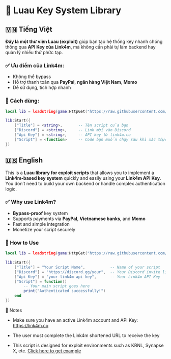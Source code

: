 # 🔐 Luau Key System Library

## 🇻🇳 Tiếng Việt

**Đây là một thư viện Luau (exploit)** giúp bạn tạo hệ thống key nhanh chóng thông qua **API Key của Link4m**, mà không cần phải tự làm backend hay quản lý nhiều thứ phức tạp.

### ✅ Ưu điểm của Link4m:
- Không thể bypass
- Hỗ trợ thanh toán qua **PayPal**, **ngân hàng Việt Nam**, **Momo**
- Dễ sử dụng, tích hợp nhanh

### 🚀 Cách dùng:

```lua
local lib = loadstring(game:HttpGet("https://raw.githubusercontent.com/Iamkhnah/authentication/refs/heads/main/main/script.luau"))()

lib:Start({
    ["Title"] = <string>,       -- Tên script của bạn
    ["Discord"] = <string>,     -- Link mời vào Discord
    ["Api Key"] = <string>,     -- API key từ link4m.co
    ["Script"] = <function>     -- Code bạn muốn chạy sau khi xác thực
})
```
## 🇺🇸 English

This is a **Luau library for exploit scripts** that allows you to implement a **Link4m-based key system** quickly and easily using your **Link4m API Key**. You don’t need to build your own backend or handle complex authentication logic.

### ✅ Why use Link4m?
- **Bypass-proof** key system
- Supports payments via **PayPal**, **Vietnamese banks**, and **Momo**
- Fast and simple integration
- Monetize your script securely

### 🚀 How to Use

```lua
local lib = loadstring(game:HttpGet("https://raw.githubusercontent.com/Iamkhnah/authentication/refs/heads/main/main/script.luau"))()

lib:Start({
    ["Title"] = "Your Script Name",           -- Name of your script
    ["Discord"] = "https://discord.gg/your",  -- Your Discord invite link
    ["Api Key"] = "your-link4m-api-key",      -- Your Link4m API Key
    ["Script"] = function()
        -- Your main script goes here
        print("Authenticated successfully!")
    end
})
```
📌 Notes
- Make sure you have an active Link4m account and API Key: https://link4m.co

- The user must complete the Link4m shortened URL to receive the key

- This script is designed for exploit environments such as KRNL, Synapse X, etc.
[Click here to get example](https://github.com/Iamkhnah/authentication/blob/main/main/example.lua)
